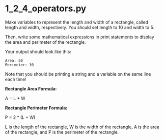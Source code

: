 # 1_2_4_operators.py

Make variables to represent the length and width of a rectangle, called length and width, respectively. You should set length to 10 and width to 5.

Then, write some mathematical expressions in print statements to display the area and perimeter of the rectangle.

Your output should look like this:

```
Area: 50
Perimeter: 30
```

Note that you should be printing a string and a variable on the same line each time!

**Rectangle Area Formula:**

A = L * W 

**Rectangle Perimeter Formula:**

P = 2 * (L + W)

L is the length of the rectangle, W is the width of the rectangle, A is the area of the rectangle, and P is the perimeter of the rectangle.